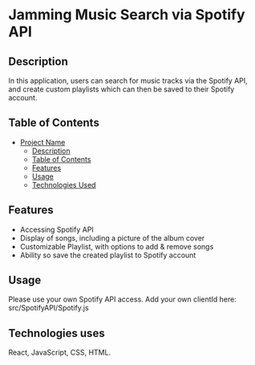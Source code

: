 # Jamming Music Search via Spotify API

## Description

In this application, users can search for music tracks via the Spotify API, and create custom playlists which can then be saved to their Spotify account. 

## Table of Contents

- [Project Name](#Jamming-Music-Search-via-Spotify-API)
  - [Description](##description)
  - [Table of Contents](##table-of-contents)
  - [Features](##features)
  - [Usage](##usage)
  - [Technologies Used](##technologies-used)

## Features

* Accessing Spotify API
* Display of songs, including a picture of the album cover
* Customizable Playlist, with options to add & remove songs
* Ability so save the created playlist to Spotify account

## Usage

Please use your own Spotify API access. Add your own clientId here: src/SpotifyAPI/Spotify.js 

## Technologies uses

React, JavaScript, CSS, HTML.
